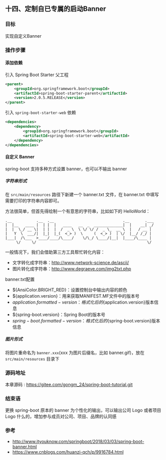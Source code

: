 十四、定制自已专属的启动Banner
---

### 目标

实现自定义Banner

### 操作步骤
#### 添加依赖
引入 Spring Boot Starter 父工程

```xml
<parent>
    <groupId>org.springframework.boot</groupId>
    <artifactId>spring-boot-starter-parent</artifactId>
    <version>2.0.5.RELEASE</version>
</parent>
```

引入 `spring-boot-starter-web` 依赖
```xml
<dependencies>
    <dependency>
        <groupId>org.springframework.boot</groupId>
        <artifactId>spring-boot-starter-web</artifactId>
    </dependency>
</dependencies>
```
#### 自定义 Banner
spring-boot 支持多种方式设置 banner，也可以不输出 banner

##### 字符串形式

在 `src/main/resources` 路径下新建一个 banner.txt 文件，在 banner.txt 中填写需要打印的字符串内容即可。

方法很简单，但首先得绘制一个有意思的字符串，比如如下的 HelloWorld：
```
.__           .__  .__                               .__       .___
|  |__   ____ |  | |  |   ____   __  _  _____________|  |    __| _/
|  |  \_/ __ \|  | |  |  /  _ \  \ \/ \/ /  _ \_  __ \  |   / __ | 
|   Y  \  ___/|  |_|  |_(  <_> )  \     (  <_> )  | \/  |__/ /_/ | 
|___|  /\___  >____/____/\____/    \/\_/ \____/|__|  |____/\____ | 
     \/     \/                                                  \/ 
```

一般情况下，我们会借助第三方工具帮忙转化内容：
 - 文字转化成字符串：<http://www.network-science.de/ascii/>
 - 图片转化成字符串：<http://www.degraeve.com/img2txt.php>

banner.txt配置
 - ${AnsiColor.BRIGHT_RED}：设置控制台中输出内容的颜色
 - ${application.version}：用来获取MANIFEST.MF文件中的版本号
 - ${application.formatted-version}：格式化后的${application.version}版本信息
 - ${spring-boot.version}：Spring Boot的版本号
 - ${spring-boot.formatted-version}：格式化后的${spring-boot.version}版本信息

##### 图片形式

将图片重命名为 `banner.xxx`(xxx 为图片后缀名，比如 banner.gif)，放在 `src/main/resources` 目录下

### 源码地址

本章源码 : <https://gitee.com/gongm_24/spring-boot-tutorial.git>

### 结束语

更换 spring-boot 原本的 banner 为个性化的输出，可以输出公司 Logo 或者项目 Logo 什么的，增加参与成员对公司、项目、品牌的认同感

### 参考
 - <http://www.ityouknow.com/springboot/2018/03/03/spring-boot-banner.html>
 - <https://www.cnblogs.com/huanzi-qch/p/9916784.html>